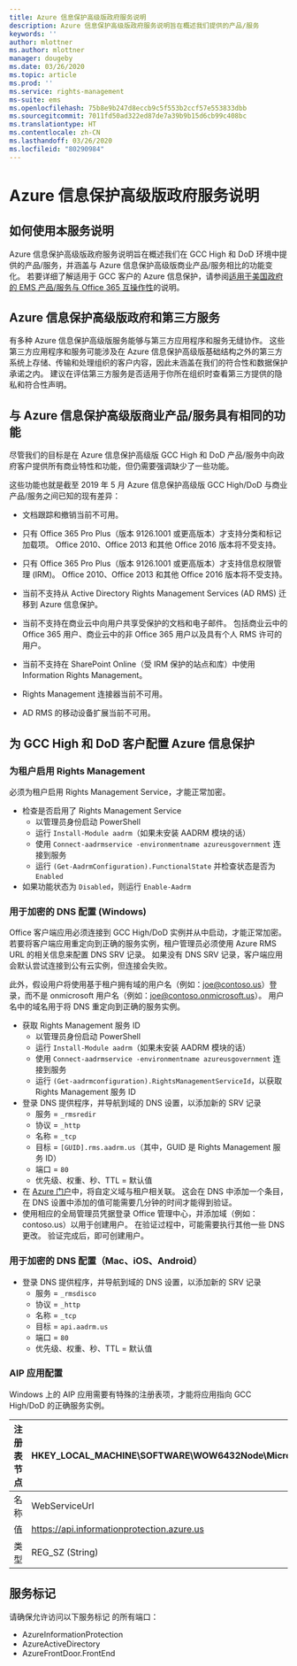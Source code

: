 ```yaml
---
title: Azure 信息保护高级版政府服务说明
description: Azure 信息保护高级版政府服务说明旨在概述我们提供的产品/服务
keywords: ''
author: mlottner
ms.author: mlottner
manager: dougeby
ms.date: 03/26/2020
ms.topic: article
ms.prod: ''
ms.service: rights-management
ms-suite: ems
ms.openlocfilehash: 75b8e9b247d8eccb9c5f553b2ccf57e553833dbb
ms.sourcegitcommit: 7011fd50ad322ed87de7a39b9b15d6cb99c408bc
ms.translationtype: HT
ms.contentlocale: zh-CN
ms.lasthandoff: 03/26/2020
ms.locfileid: "80290984"
---
```

# <a name="azure-information-protection-premium-government-service-description"></a>Azure 信息保护高级版政府服务说明 

## <a name="how-to-use-this-service-description"></a>如何使用本服务说明 

Azure 信息保护高级版政府服务说明旨在概述我们在 GCC High 和 DoD 环境中提供的产品/服务，并涵盖与 Azure 信息保护高级版商业产品/服务相比的功能变化。 若要详细了解适用于 GCC 客户的 Azure 信息保护，请参阅[适用于美国政府的 EMS 产品/服务与 Office 365 互操作性](ems-govt-service-description.md#ems-offers-for-us-government-and-office-365-interoperability)的说明。

## <a name="azure-information-protection-premium-government-and-third-party-services"></a>Azure 信息保护高级版政府和第三方服务 

有多种 Azure 信息保护高级版服务能够与第三方应用程序和服务无缝协作。 这些第三方应用程序和服务可能涉及在 Azure 信息保护高级版基础结构之外的第三方系统上存储、传输和处理组织的客户内容，因此未涵盖在我们的符合性和数据保护承诺之内。 建议在评估第三方服务是否适用于你所在组织时查看第三方提供的隐私和符合性声明。 

## <a name="parity-with-azure-information-protection-premium-commercial-offerings"></a>与 Azure 信息保护高级版商业产品/服务具有相同的功能 

尽管我们的目标是在 Azure 信息保护高级版 GCC High 和 DoD 产品/服务中向政府客户提供所有商业特性和功能，但仍需要强调缺少了一些功能。 

这些功能也就是截至 2019 年 5 月 Azure 信息保护高级版 GCC High/DoD 与商业产品/服务之间已知的现有差异： 

* 文档跟踪和撤销当前不可用。 

* 只有 Office 365 Pro Plus（版本 9126.1001 或更高版本）才支持分类和标记加载项。 Office 2010、Office 2013 和其他 Office 2016 版本将不受支持。 

* 只有 Office 365 Pro Plus（版本 9126.1001 或更高版本）才支持信息权限管理 (IRM)。 Office 2010、Office 2013 和其他 Office 2016 版本将不受支持。 

* 当前不支持从 Active Directory Rights Management Services (AD RMS) 迁移到 Azure 信息保护。 

* 当前不支持在商业云中向用户共享受保护的文档和电子邮件。 包括商业云中的 Office 365 用户、商业云中的非 Office 365 用户以及具有个人 RMS 许可的用户。 

* 当前不支持在 SharePoint Online（受 IRM 保护的站点和库）中使用 Information Rights Management。 

* Rights Management 连接器当前不可用。

* AD RMS 的移动设备扩展当前不可用。


## <a name="configuring-azure-information-protection-for-gcc-high-and-dod-customers"></a>为 GCC High 和 DoD 客户配置 Azure 信息保护

### <a name="enable-rights-management-for-the-tenant"></a>为租户启用 Rights Management
必须为租户启用 Rights Management Service，才能正常加密。

* 检查是否启用了 Rights Management Service
  * 以管理员身份启动 PowerShell
  * 运行 `Install-Module aadrm`（如果未安装 AADRM 模块的话） 
  * 使用 `Connect-aadrmservice -environmentname azureusgovernment` 连接到服务
  * 运行 `(Get-AadrmConfiguration).FunctionalState` 并检查状态是否为 `Enabled`
* 如果功能状态为 `Disabled`，则运行 `Enable-Aadrm`

### <a name="dns-configuration-for-encryption-windows"></a>用于加密的 DNS 配置 (Windows)
Office 客户端应用必须连接到 GCC High/DoD 实例并从中启动，才能正常加密。 若要将客户端应用重定向到正确的服务实例，租户管理员必须使用 Azure RMS URL 的相关信息来配置 DNS SRV 记录。 如果没有 DNS SRV 记录，客户端应用会默认尝试连接到公有云实例，但连接会失败。

此外，假设用户将使用基于租户拥有域的用户名（例如：joe@contoso.us）登录，而不是 onmicrosoft 用户名（例如：joe@contoso.onmicrosoft.us）。 用户名中的域名用于将 DNS 重定向到正确的服务实例。

* 获取 Rights Management 服务 ID 
  * 以管理员身份启动 PowerShell 
  * 运行 `Install-Module aadrm`（如果未安装 AADRM 模块的话） 
  * 使用 `Connect-aadrmservice -environmentname azureusgovernment` 连接到服务
  * 运行 `(Get-aadrmconfiguration).RightsManagementServiceId`，以获取 Rights Management 服务 ID
* 登录 DNS 提供程序，并导航到域的 DNS 设置，以添加新的 SRV 记录
  * 服务 = `_rmsredir` 
  * 协议 = `_http` 
  * 名称 = `_tcp` 
  * 目标 = `[GUID].rms.aadrm.us`（其中，GUID 是 Rights Management 服务 ID） 
  * 端口 = `80` 
  * 优先级、权重、秒、TTL = 默认值 
* 在 [Azure 门户](https://portal.azure.us/#blade/Microsoft_AAD_IAM/ActiveDirectoryMenuBlade/Domains)中，将自定义域与租户相关联。 这会在 DNS 中添加一个条目，在 DNS 设置中添加的值可能需要几分钟的时间才能得到验证。  
* 使用相应的全局管理员凭据登录 Office 管理中心，并添加域（例如：contoso.us）以用于创建用户。 在验证过程中，可能需要执行其他一些 DNS 更改。 验证完成后，即可创建用户。

### <a name="dns-configuration-for-encryption-mac-ios-android"></a>用于加密的 DNS 配置（Mac、iOS、Android）
* 登录 DNS 提供程序，并导航到域的 DNS 设置，以添加新的 SRV 记录
  * 服务 = `_rmsdisco` 
  * 协议 = `_http` 
  * 名称 = `_tcp` 
  * 目标 = `api.aadrm.us` 
  * 端口 = `80` 
  * 优先级、权重、秒、TTL = 默认值 


### <a name="aip-apps-configuration"></a>AIP 应用配置

Windows 上的 AIP 应用需要有特殊的注册表项，才能将应用指向 GCC High/DoD 的正确服务实例。  

| 注册表节点 | HKEY_LOCAL_MACHINE\SOFTWARE\WOW6432Node\Microsoft\MSIP |
| --- | --- |
| 名称 | WebServiceUrl |
| 值 | https://api.informationprotection.azure.us |
| 类型 | REG_SZ (String) |

## <a name="service-tags"></a>服务标记

请确保允许访问以下服务标记  的所有端口：
*    AzureInformationProtection
*    AzureActiveDirectory
*    AzureFrontDoor.FrontEnd
